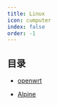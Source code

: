 ```yaml
---
title: Linux
icon: cumputer
index: false
order: -1
---
```



##  目录


- [openwrt ](openwrt/README.md)

- [Alpine ](Alpine/README.md)